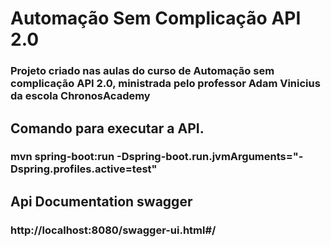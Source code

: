 # Automação Sem Complicação API 2.0
### Projeto criado nas aulas do curso de Automação sem complicação API 2.0, ministrada pelo professor Adam Vinicius da escola ChronosAcademy

## Comando para executar a API.
### mvn spring-boot:run -Dspring-boot.run.jvmArguments="-Dspring.profiles.active=test"

## Api Documentation swagger
### http://localhost:8080/swagger-ui.html#/



